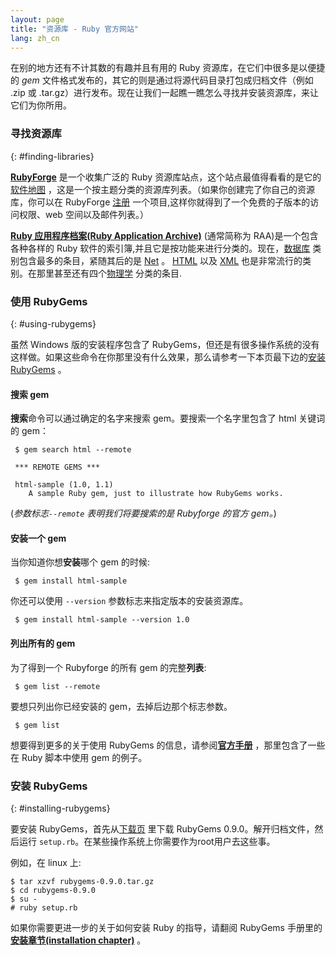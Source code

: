 ```yaml
---
layout: page
title: "资源库 - Ruby 官方网站"
lang: zh_cn
---
```


在别的地方还有不计其数的有趣并且有用的 Ruby 资源库，在它们中很多是以便捷的 *gem*
文件格式发布的，其它的则是通过将源代码目录打包成归档文件（例如 .zip 或
.tar.gz）进行发布。现在让我们一起瞧一瞧怎么寻找并安装资源库，来让它们为你所用。

### 寻找资源库
{: #finding-libraries}

[**RubyForge**][1] 是一个收集广泛的 Ruby 资源库站点，这个站点最值得看看的是它的[软件地图][2]
，这是一个按主题分类的资源库列表。（如果你创建完了你自己的资源库，你可以在 RubyForge [注册][3]
一个项目,这样你就得到了一个免费的子版本的访问权限、web 空间以及邮件列表。）

[**Ruby 应用程序档案(Ruby Application Archive)**][4] (通常简称为 RAA)是一个包含各种各样的
Ruby 软件的索引簿,并且它是按功能来进行分类的。现在，[数据库][5] 类别包含最多的条目，紧随其后的是 [Net][6] 。
[HTML][7] 以及 [XML][8] 也是非常流行的类别。在那里甚至还有四个[物理学][9] 分类的条目.

### 使用 RubyGems
{: #using-rubygems}

虽然 Windows 版的安装程序包含了
RubyGems，但还是有很多操作系统的没有这样做。如果这些命令在你那里没有什么效果，那么请参考一下本页最下边的[安装RubyGems](#installing-rubygems)
。

#### 搜索 gem

**搜索**命令可以通过确定的名字来搜索 gem。要搜索一个名字里包含了 html 关键词的 gem：


     $ gem search html --remote

     *** REMOTE GEMS ***

     html-sample (1.0, 1.1)
        A sample Ruby gem, just to illustrate how RubyGems works.

(*参数标志`--remote` 表明我们将要搜索的是 Rubyforge 的官方 gem。*)

#### 安装一个 gem

当你知道你想**安装**哪个 gem 的时候:


     $ gem install html-sample

你还可以使用 `--version` 参数标志来指定版本的安装资源库。


     $ gem install html-sample --version 1.0

#### 列出所有的 gem

为了得到一个 Rubyforge 的所有 gem 的完整**列表**\:


     $ gem list --remote

要想只列出你已经安装的 gem，去掉后边那个标志参数。


     $ gem list

想要得到更多的关于使用 RubyGems 的信息，请参阅[**官方手册**][10] ，那里包含了一些在 Ruby 脚本中使用 gem 的例子。

### 安装 RubyGems
{: #installing-rubygems}

要安装 RubyGems，首先从[下载页][11] 里下载 RubyGems 0.9.0。解开归档文件，然后运行
`setup.rb`。在某些操作系统上你需要作为root用户去这些事。

例如，在 linux 上:


    $ tar xzvf rubygems-0.9.0.tar.gz
    $ cd rubygems-0.9.0
    $ su -
    # ruby setup.rb

如果你需要更进一步的关于如何安装 Ruby 的指导，请翻阅 RubyGems 手册里的[**安装章节(installation
chapter)**][12] 。



[1]: http://rubyforge.org/ 
[2]: http://rubyforge.org/softwaremap/trove_list.php "software map"
[3]: http://rubyforge.org/register/ 
[4]: http://raa.ruby-lang.org/ 
[5]: http://raa.ruby-lang.org/cat.rhtml?category_major=Library;category_minor=Database 
[6]: http://raa.ruby-lang.org/cat.rhtml?category_major=Library;category_minor=Net 
[7]: http://raa.ruby-lang.org/cat.rhtml?category_major=Library;category_minor=HTML 
[8]: http://raa.ruby-lang.org/cat.rhtml?category_major=Library;category_minor=XML 
[9]: http://raa.ruby-lang.org/cat.rhtml?category_major=Library;category_minor=Physics 
[10]: http://rubygems.org/read/chapter/1 
[11]: http://rubyforge.org/frs/?group_id=126 
[12]: http://rubygems.org/read/chapter/3 
